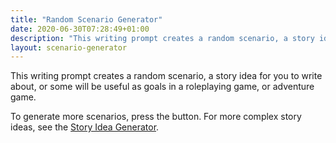 ```yaml
---
title: "Random Scenario Generator"
date: 2020-06-30T07:28:49+01:00
description: "This writing prompt creates a random scenario, a story idea for you to write about."
layout: scenario-generator
---
```


This writing prompt creates a random scenario, a story idea for you to write about, or some will be useful as goals in a roleplaying game, or adventure game.

To generate more scenarios, press the button. For more complex story ideas, see the <a href="/story-idea-generator">Story Idea Generator</a>.
